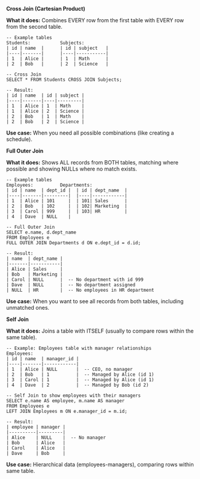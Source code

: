 **Cross Join (Cartesian Product)**

**What it does:** Combines EVERY row from the first table with EVERY row from the second table.

    -- Example tables
    Students:           Subjects:
    | id | name  |      | id | subject   |
    |----|-------|      |----|-----------|
    | 1  | Alice |      | 1  | Math      |
    | 2  | Bob   |      | 2  | Science   |
    
    -- Cross Join
    SELECT * FROM Students CROSS JOIN Subjects;
    
    -- Result:
    | id | name  | id | subject |
    |----|-------|----|---------|
    | 1  | Alice | 1  | Math    |
    | 1  | Alice | 2  | Science |
    | 2  | Bob   | 1  | Math    |
    | 2  | Bob   | 2  | Science |

**Use case:** When you need all possible combinations (like creating a schedule).


**Full Outer Join**

**What it does:** Shows ALL records from BOTH tables, matching where possible and showing NULLs where no match exists.

    -- Example tables
    Employees:          Departments:
    | id | name  | dept_id |  | id | dept_name  |
    |----|-------|---------|  |----|------------|
    | 1  | Alice | 101     |  | 101| Sales      |
    | 2  | Bob   | 102     |  | 102| Marketing  |
    | 3  | Carol | 999     |  | 103| HR         |
    | 4  | Dave  | NULL    |
    
    -- Full Outer Join
    SELECT e.name, d.dept_name 
    FROM Employees e 
    FULL OUTER JOIN Departments d ON e.dept_id = d.id;
    
    -- Result:
    | name  | dept_name |
    |-------|-----------|
    | Alice | Sales     |
    | Bob   | Marketing |
    | Carol | NULL      |  -- No department with id 999
    | Dave  | NULL      |  -- No department assigned
    | NULL  | HR        |  -- No employees in HR department

**Use case:** When you want to see all records from both tables, including unmatched ones.


**Self Join**

**What it does:** Joins a table with ITSELF (usually to compare rows within the same table).

    -- Example: Employees table with manager relationships
    Employees:
    | id | name  | manager_id |
    |----|-------|------------|
    | 1  | Alice | NULL       |  -- CEO, no manager
    | 2  | Bob   | 1          |  -- Managed by Alice (id 1)
    | 3  | Carol | 1          |  -- Managed by Alice (id 1)
    | 4  | Dave  | 2          |  -- Managed by Bob (id 2)
    
    -- Self Join to show employees with their managers
    SELECT e.name AS employee, m.name AS manager
    FROM Employees e
    LEFT JOIN Employees m ON e.manager_id = m.id;
    
    -- Result:
    | employee | manager |
    |----------|---------|
    | Alice    | NULL    |  -- No manager
    | Bob      | Alice   |
    | Carol    | Alice   |
    | Dave     | Bob     |

**Use case:** Hierarchical data (employees-managers), comparing rows within same table.
